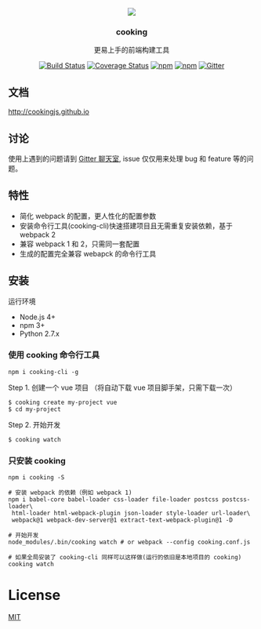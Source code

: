 <p align="center"><a href="http://elemefe.github.io/cooking/" target="_blank"><img src="https://cdn.rawgit.com/ElemeFE/cooking/master/example/landingpage/src/assets/logo.svg"></a></p>
<h3 align="center">cooking</h3>
<p align="center">
  更易上手的前端构建工具
</p>

<p align="center">
<a target="_blank" href="https://travis-ci.org/ElemeFE/cooking"><img src="https://travis-ci.org/ElemeFE/cooking.svg?branch=master" alt="Build Status"></a>
<a target="_blank" href='https://coveralls.io/github/ElemeFE/cooking?branch=master'><img src='https://coveralls.io/repos/github/ElemeFE/cooking/badge.svg?branch=master' alt='Coverage Status' /></a>
<a target="_blank" href="https://www.npmjs.com/package/cooking"><img src="https://img.shields.io/npm/dm/cooking.svg?maxAge=2592000" alt="npm"></a>
<a target="_blank" href="https://www.npmjs.com/package/cooking"><img src="https://img.shields.io/npm/v/cooking.svg?maxAge=6000" alt="npm"></a>
<a target="_blank" href="https://gitter.im/QingWei-Li/cooking?utm_source=share-link&utm_medium=link&utm_campaign=share-link"><img src="https://img.shields.io/gitter/room/QingWei-Li/cooking.svg?maxAge=2592000" alt="Gitter"></a>
</p>

## 文档
http://cookingjs.github.io

## 讨论
使用上遇到的问题请到 [Gitter 聊天室](https://gitter.im/QingWei-Li/cooking?utm_source=share-link&utm_medium=link&utm_campaign=share-link), issue 仅仅用来处理 bug 和 feature 等的问题。

## 特性
- 简化 webpack 的配置，更人性化的配置参数
- 安装命令行工具(cooking-cli)快速搭建项目且无需重复安装依赖，基于 webpack 2
- 兼容 webpack 1 和 2，只需同一套配置
- 生成的配置完全兼容 webapck 的命令行工具

## 安装

运行环境
- Node.js 4+
- npm 3+
- Python 2.7.x


### 使用 cooking 命令行工具
```shell
npm i cooking-cli -g
```

Step 1. 创建一个 vue 项目 （将自动下载 vue 项目脚手架，只需下载一次）
```shell
$ cooking create my-project vue
$ cd my-project
```

Step 2. 开始开发
```shell
$ cooking watch
```

### 只安装 cooking
```shell
npm i cooking -S

# 安装 webpack 的依赖（例如 webpack 1)
npm i babel-core babel-loader css-loader file-loader postcss postcss-loader\
 html-loader html-webpack-plugin json-loader style-loader url-loader\
 webpack@1 webpack-dev-server@1 extract-text-webpack-plugin@1 -D

# 开始开发
node_modules/.bin/cooking watch # or webpack --config cooking.conf.js

# 如果全局安装了 cooking-cli 同样可以这样做(运行的依旧是本地项目的 cooking)
cooking watch
```

# License
[MIT](https://github.com/ElemeFE/cooking/LICENSE)
